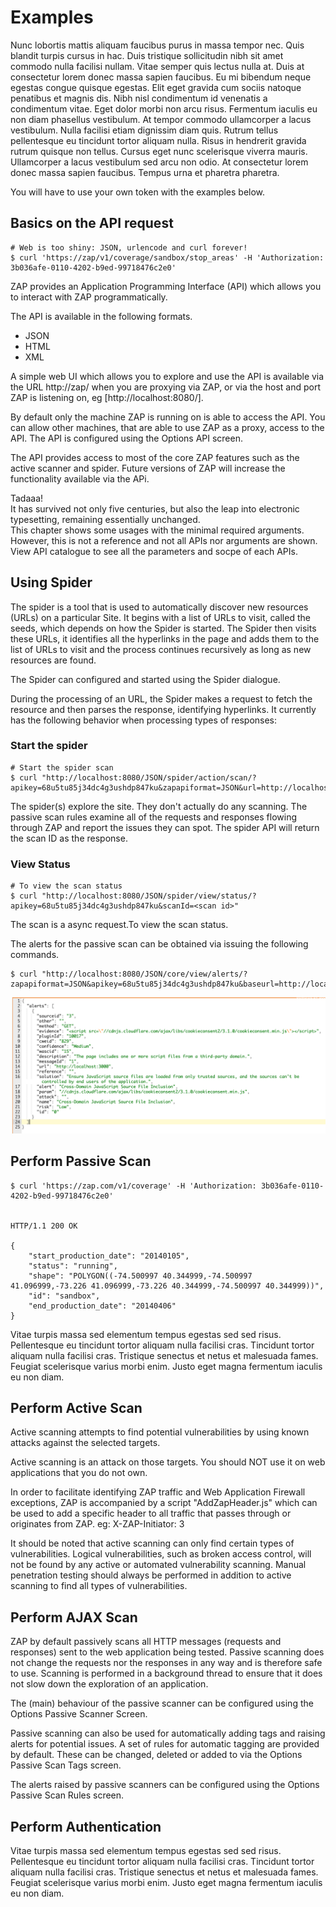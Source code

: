 <a name="some_examples"></a>Examples
=========================================

Nunc lobortis mattis aliquam faucibus purus in massa tempor nec. Quis blandit turpis cursus in hac. Duis tristique 
sollicitudin nibh sit amet commodo nulla facilisi nullam. Vitae semper quis lectus nulla at. Duis at consectetur lorem donec 
massa sapien faucibus. Eu mi bibendum neque egestas congue quisque egestas. Elit eget gravida cum sociis natoque penatibus et 
magnis dis. Nibh nisl condimentum id venenatis a condimentum vitae. Eget dolor morbi non arcu risus. Fermentum iaculis eu non 
diam phasellus vestibulum. At tempor commodo ullamcorper a lacus vestibulum. Nulla facilisi etiam dignissim diam quis. Rutrum 
tellus pellentesque eu tincidunt tortor aliquam nulla. Risus in hendrerit gravida rutrum quisque non tellus. Cursus eget nunc 
scelerisque viverra mauris. Ullamcorper a lacus vestibulum sed arcu non odio. At consectetur lorem donec massa sapien faucibus. 
Tempus urna et pharetra pharetra.

<aside class="notice">
You will have to use your own token with the examples below.
</aside>


Basics on the API request
-------------------------
``` shell
# Web is too shiny: JSON, urlencode and curl forever!
$ curl 'https://zap/v1/coverage/sandbox/stop_areas' -H 'Authorization: 3b036afe-0110-4202-b9ed-99718476c2e0'
```

ZAP provides an Application Programming Interface (API) which allows you to interact with ZAP programmatically.

The API is available in the following formats.

- JSON 
- HTML
- XML

A simple web UI which allows you to explore and use the API is available via the URL http://zap/ when you are proxying via ZAP, 
or via the host and port ZAP is listening on, eg [http://localhost:8080/].

By default only the machine ZAP is running on is able to access the API. You can allow other machines, that are able to use ZAP as a proxy, 
access to the API. The API is configured using the Options API screen.

The API provides access to most of the core ZAP features such as the active scanner and spider. Future versions of ZAP will increase the functionality available via the APi.

<aside class="success">
    Tadaaa!
    </br>
     It has survived not only five centuries, but also the leap into electronic typesetting, remaining essentially unchanged.
    </br>
</aside>


<aside class="notice">
This chapter shows some usages with the minimal required arguments. However, this is not a reference and not all APIs nor 
arguments are shown. View API catalogue to see all the parameters and socpe of each APIs.
</aside>


Using Spider
-------------------

The spider is a tool that is used to automatically discover new resources (URLs) on a particular Site. It begins with a list of URLs to visit, called the seeds, which depends on how the Spider is started. The Spider then visits these URLs, it identifies all the hyperlinks in the page and adds them to the list of URLs to visit and the process continues recursively as long as new resources are found.

The Spider can configured and started using the Spider dialogue.

During the processing of an URL, the Spider makes a request to fetch the resource and then parses the response, identifying hyperlinks. It currently has the following behavior when processing types of responses:

### Start the spider

``` shell
# Start the spider scan 
$ curl "http://localhost:8080/JSON/spider/action/scan/?apikey=68u5tu85j34dc4g3ushdp847ku&zapapiformat=JSON&url=http://localhost:3000=&contextName="
```

The spider(s) explore the site. They don't actually do any scanning.
The passive scan rules examine all of the requests and responses flowing through ZAP and report the issues they can spot.
The spider API will return the scan ID as the response. 


### View Status

``` shell
# To view the scan status
$ curl "http://localhost:8080/JSON/spider/view/status/?apikey=68u5tu85j34dc4g3ushdp847ku&scanId=<scan id>"
```

The scan is a async request.To view the scan status. 

The alerts for the passive scan can be obtained via issuing the following commands.

``` shell
$ curl "http://localhost:8080/JSON/core/view/alerts/?zapapiformat=JSON&apikey=68u5tu85j34dc4g3ushdp847ku&baseurl=http://localhost:3000&start=&count="
```

![alerts](../images/alert1.png)


Perform Passive Scan
-------------------
``` shell
$ curl 'https://zap.com/v1/coverage' -H 'Authorization: 3b036afe-0110-4202-b9ed-99718476c2e0'


HTTP/1.1 200 OK

{
    "start_production_date": "20140105",
    "status": "running",
    "shape": "POLYGON((-74.500997 40.344999,-74.500997 41.096999,-73.226 41.096999,-73.226 40.344999,-74.500997 40.344999))",
    "id": "sandbox",
    "end_production_date": "20140406"
}
```

Vitae turpis massa sed elementum tempus egestas sed sed risus. Pellentesque eu tincidunt tortor aliquam nulla facilisi cras. 
Tincidunt tortor aliquam nulla facilisi cras. Tristique senectus et netus et malesuada fames. Feugiat scelerisque varius morbi enim. 
Justo eget magna fermentum iaculis eu non diam. 


Perform Active Scan
-------------------

Active scanning attempts to find potential vulnerabilities by using known attacks against the selected targets.

Active scanning is an attack on those targets. You should NOT use it on web applications that you do not own.

In order to facilitate identifying ZAP traffic and Web Application Firewall exceptions, ZAP is accompanied by a script "AddZapHeader.js" which can be used to add a specific header to all traffic that passes through or originates from ZAP. eg: X-ZAP-Initiator: 3

It should be noted that active scanning can only find certain types of vulnerabilities. Logical vulnerabilities, such as broken access control, will not be found by any active or automated vulnerability scanning. Manual penetration testing should always be performed in addition to active scanning to find all types of vulnerabilities.

Perform AJAX Scan
-------------------

ZAP by default passively scans all HTTP messages (requests and responses) sent to the web application being tested. Passive scanning does not change the requests nor the responses in any way and is therefore safe to use. Scanning is performed in a background thread to ensure that it does not slow down the exploration of an application.

The (main) behaviour of the passive scanner can be configured using the Options Passive Scanner Screen.

Passive scanning can also be used for automatically adding tags and raising alerts for potential issues. A set of rules for automatic tagging are provided by default. These can be changed, deleted or added to via the Options Passive Scan Tags screen.

The alerts raised by passive scanners can be configured using the Options Passive Scan Rules screen.


Perform Authentication
-------------------

Vitae turpis massa sed elementum tempus egestas sed sed risus. Pellentesque eu tincidunt tortor aliquam nulla facilisi cras. 
Tincidunt tortor aliquam nulla facilisi cras. Tristique senectus et netus et malesuada fames. Feugiat scelerisque varius morbi enim. 
Justo eget magna fermentum iaculis eu non diam. 

